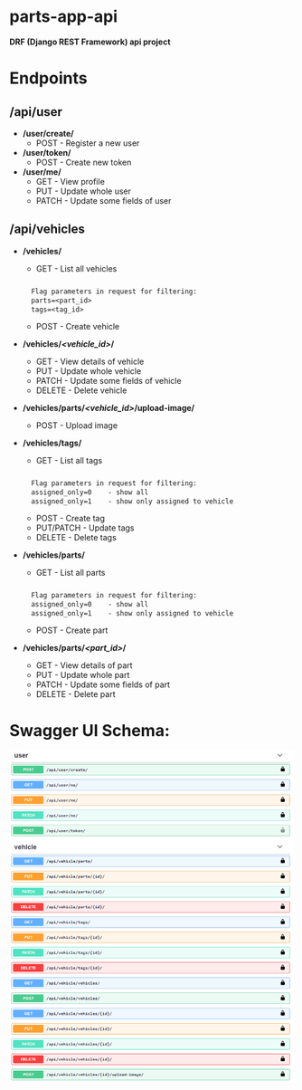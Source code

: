 # parts-app-api

**DRF (Django REST Framework) api project**

  

# Endpoints

## /api/user
 - **/user/create/**
   - POST - Register a new user
 - **/user/token/**
    - POST - Create new token
 - **/user/me/**
    - GET - View profile
    - PUT - Update whole user
    - PATCH - Update some fields of user
## /api/vehicles
 - **/vehicles/**
    - GET - List all vehicles
         
   ###
         Flag parameters in request for filtering:
         parts=<part_id>
         tags=<tag_id>

    - POST - Create vehicle
   

 - **/vehicles/*<vehicle_id>*/**
    - GET - View details of vehicle
    - PUT - Update whole vehicle
    - PATCH - Update some fields of vehicle
    - DELETE - Delete vehicle
 - **/vehicles/parts/*<vehicle_id>*/upload-image/**
    - POST - Upload image
 - **/vehicles/tags/**
    - GET - List all tags
   ###
         Flag parameters in request for filtering:
         assigned_only=0    - show all
         assigned_only=1    - show only assigned to vehicle

    - POST - Create tag
    - PUT/PATCH - Update tags
    - DELETE - Delete tags
 - **/vehicles/parts/**
    - GET - List all parts
   ###
         Flag parameters in request for filtering:
         assigned_only=0    - show all
         assigned_only=1    - show only assigned to vehicle

    - POST - Create part
 - **/vehicles/parts/*<part_id>*/**
    - GET - View details of part
    - PUT - Update whole part
    - PATCH - Update some fields of part
    - DELETE - Delete part

#
#

# Swagger UI Schema:
![Swagger Schema](https://github.com/PatrykDu/parts-app-api/blob/main/.github/pictures/API_schema.png?raw=true)